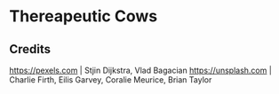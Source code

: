 # Thereapeutic Cows

## Credits
https://pexels.com | Stjin Dijkstra, Vlad Bagacian
https://unsplash.com | Charlie Firth, Eilis Garvey, Coralie Meurice, Brian Taylor
